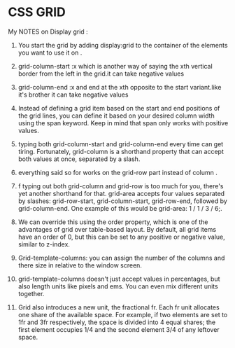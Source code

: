 # CSS GRID

My NOTES on Display grid :

1. You start the grid by adding display:grid to the container of the elements you want to use it on .

2. grid-column-start :x  which is another way of saying the xth vertical border from the left in the grid.it can take negative values

3. grid-column-end :x and end at the xth  opposite to the start variant.like it's brother it can take negative values

4. Instead of defining a grid item based on the start and end positions of the grid lines, you can define it based on your desired column width using the span keyword. Keep in mind that span only works with positive values.

5. typing both grid-column-start and grid-column-end every time can get tiring. Fortunately, grid-column is a shorthand property that can accept both values at once, separated by a slash.

6. everything said so for works on the grid-row part instead of column .

7. f typing out both grid-column and grid-row is too much for you, there's yet another shorthand for that. grid-area accepts four values separated by slashes: grid-row-start, grid-column-start, grid-row-end, followed by grid-column-end.
One example of this would be grid-area: 1 / 1 / 3 / 6;.

8. We can override this using the order property, which is one of the advantages of grid over table-based layout. By default, all grid items have an order of 0, but this can be set to any positive or negative value, similar to z-index.
9. Grid-template-columns: you can assign the number of the columns and there size in relative to the window screen.
10. grid-template-columns doesn't just accept values in percentages, but also length units like pixels and ems. You can even mix different units together.
11. Grid also introduces a new unit, the fractional fr. Each fr unit allocates one share of the available space. For example, if two elements are set to 1fr and 3fr respectively, the space is divided into 4 equal shares; the first element occupies 1/4 and the second element 3/4 of any leftover space.
